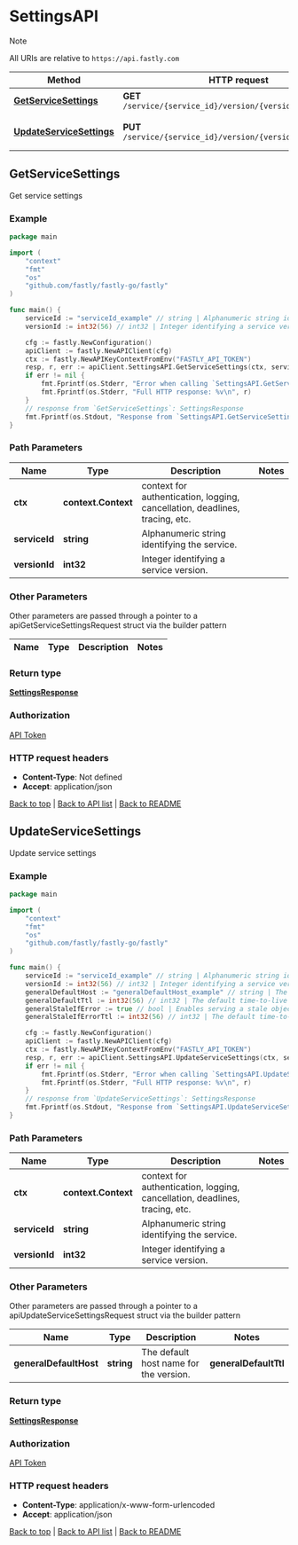 # SettingsAPI

> [!NOTE]
> All URIs are relative to `https://api.fastly.com`

Method | HTTP request | Description
------------- | ------------- | -------------
[**GetServiceSettings**](SettingsAPI.md#GetServiceSettings) | **GET** `/service/{service_id}/version/{version_id}/settings` | Get service settings
[**UpdateServiceSettings**](SettingsAPI.md#UpdateServiceSettings) | **PUT** `/service/{service_id}/version/{version_id}/settings` | Update service settings



## GetServiceSettings

Get service settings



### Example

```go
package main

import (
    "context"
    "fmt"
    "os"
    "github.com/fastly/fastly-go/fastly"
)

func main() {
    serviceId := "serviceId_example" // string | Alphanumeric string identifying the service.
    versionId := int32(56) // int32 | Integer identifying a service version.

    cfg := fastly.NewConfiguration()
    apiClient := fastly.NewAPIClient(cfg)
    ctx := fastly.NewAPIKeyContextFromEnv("FASTLY_API_TOKEN")
    resp, r, err := apiClient.SettingsAPI.GetServiceSettings(ctx, serviceId, versionId).Execute()
    if err != nil {
        fmt.Fprintf(os.Stderr, "Error when calling `SettingsAPI.GetServiceSettings`: %v\n", err)
        fmt.Fprintf(os.Stderr, "Full HTTP response: %v\n", r)
    }
    // response from `GetServiceSettings`: SettingsResponse
    fmt.Fprintf(os.Stdout, "Response from `SettingsAPI.GetServiceSettings`: %v\n", resp)
}
```

### Path Parameters


Name | Type | Description  | Notes
------------- | ------------- | ------------- | -------------
**ctx** | **context.Context** | context for authentication, logging, cancellation, deadlines, tracing, etc.
**serviceId** | **string** | Alphanumeric string identifying the service. | 
**versionId** | **int32** | Integer identifying a service version. | 

### Other Parameters

Other parameters are passed through a pointer to a apiGetServiceSettingsRequest struct via the builder pattern


Name | Type | Description  | Notes
------------- | ------------- | ------------- | -------------


### Return type

[**SettingsResponse**](SettingsResponse.md)

### Authorization

[API Token](https://www.fastly.com/documentation/reference/api/#authentication)

### HTTP request headers

- **Content-Type**: Not defined
- **Accept**: application/json

[Back to top](#) | [Back to API list](../README.md#documentation-for-api-endpoints) | [Back to README](../README.md)


## UpdateServiceSettings

Update service settings



### Example

```go
package main

import (
    "context"
    "fmt"
    "os"
    "github.com/fastly/fastly-go/fastly"
)

func main() {
    serviceId := "serviceId_example" // string | Alphanumeric string identifying the service.
    versionId := int32(56) // int32 | Integer identifying a service version.
    generalDefaultHost := "generalDefaultHost_example" // string | The default host name for the version. (optional)
    generalDefaultTtl := int32(56) // int32 | The default time-to-live (TTL) for the version. (optional)
    generalStaleIfError := true // bool | Enables serving a stale object if there is an error. (optional) (default to false)
    generalStaleIfErrorTtl := int32(56) // int32 | The default time-to-live (TTL) for serving the stale object for the version. (optional) (default to 43200)

    cfg := fastly.NewConfiguration()
    apiClient := fastly.NewAPIClient(cfg)
    ctx := fastly.NewAPIKeyContextFromEnv("FASTLY_API_TOKEN")
    resp, r, err := apiClient.SettingsAPI.UpdateServiceSettings(ctx, serviceId, versionId).GeneralDefaultHost(generalDefaultHost).GeneralDefaultTtl(generalDefaultTtl).GeneralStaleIfError(generalStaleIfError).GeneralStaleIfErrorTtl(generalStaleIfErrorTtl).Execute()
    if err != nil {
        fmt.Fprintf(os.Stderr, "Error when calling `SettingsAPI.UpdateServiceSettings`: %v\n", err)
        fmt.Fprintf(os.Stderr, "Full HTTP response: %v\n", r)
    }
    // response from `UpdateServiceSettings`: SettingsResponse
    fmt.Fprintf(os.Stdout, "Response from `SettingsAPI.UpdateServiceSettings`: %v\n", resp)
}
```

### Path Parameters


Name | Type | Description  | Notes
------------- | ------------- | ------------- | -------------
**ctx** | **context.Context** | context for authentication, logging, cancellation, deadlines, tracing, etc.
**serviceId** | **string** | Alphanumeric string identifying the service. | 
**versionId** | **int32** | Integer identifying a service version. | 

### Other Parameters

Other parameters are passed through a pointer to a apiUpdateServiceSettingsRequest struct via the builder pattern


Name | Type | Description  | Notes
------------- | ------------- | ------------- | -------------
 **generalDefaultHost** | **string** | The default host name for the version. |  **generalDefaultTtl** | **int32** | The default time-to-live (TTL) for the version. |  **generalStaleIfError** | **bool** | Enables serving a stale object if there is an error. | [default to false] **generalStaleIfErrorTtl** | **int32** | The default time-to-live (TTL) for serving the stale object for the version. | [default to 43200]

### Return type

[**SettingsResponse**](SettingsResponse.md)

### Authorization

[API Token](https://www.fastly.com/documentation/reference/api/#authentication)

### HTTP request headers

- **Content-Type**: application/x-www-form-urlencoded
- **Accept**: application/json

[Back to top](#) | [Back to API list](../README.md#documentation-for-api-endpoints) | [Back to README](../README.md)

